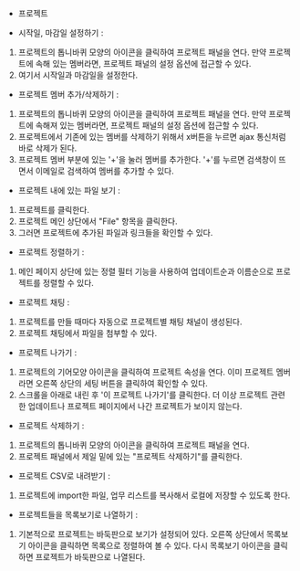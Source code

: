 * 프로젝트
- 시작일, 마감일 설정하기 :   
1. 프로젝트의 톱니바퀴 모양의 아이콘을 클릭하여 프로젝트 패널을 연다. 만약 프로젝트에 속해 있는 멤버라면,
프로젝트 패널의 설정 옵션에 접근할 수 있다.
2. 여기서 시작일과 마감일을 설정한다.
- 프로젝트 멤버 추가/삭제하기 :    
1. 프로젝트의 톱니바퀴 모양의 아이콘을 클릭하여 프로젝트 패널을 연다. 만약 프로젝트에 속해져 있는 멤버라면,
프로젝트 패널의 설정 옵션에 접근할 수 있다.   
2. 프로젝트에서 기존에 있는 멤버를 삭제하기 위해서 x버튼을 누르면 ajax 통신처럼 바로 삭제가 된다.   
3. 프로젝트 멤버 부분에 있는 '+'을 눌러 멤버를 추가한다. '+'를 누르면 검색창이 뜨면서 이메일로 검색하여 멤버를 추가할 수 있다.
- 프로젝트 내에 있는 파일 보기 :
1. 프로젝트를 클릭한다.
2. 프로젝트 메인 상단에서 "File" 항목을 클릭한다.
3. 그러면 프로젝트에 추가된 파일과 링크들을 확인할 수 있다.
- 프로젝트 정렬하기 :
1. 메인 페이지 상단에 있는 정렬 필터 기능을 사용하여 업데이트순과 이름순으로 프로젝트를 정렬할 수 있다.
- 프로젝트 채팅 :
1. 프로젝트를 만들 때마다 자동으로 프로젝트별 채팅 채널이 생성된다.
2. 프로젝트 채팅에서 파일을 첨부할 수 있다.
- 프로젝트 나가기 :   
1. 프로젝트의 기어모양 아이콘을 클릭하여 프로젝트 속성을 연다. 이미 프로젝트 멤버라면 오른쪽 상단의 세팅 버튼을 클릭하여 확인할 수 있다.
2. 스크롤을 아래로 내린 후 '이 프로젝트 나가기'를 클릭한다.
더 이상 프로젝트 관련한 업데이트나 프로젝트 페이지에서 나간 프로젝트가 보이지 않는다.
- 프로젝트 삭제하기 :   
1. 프로젝트의 톱니바퀴 모양의 아이콘을 클릭하여 프로젝트 패널을 연다.
2. 프로젝트 패널에서 제일 밑에 있는 "프로젝트 삭제하기"를 클릭한다.
- 프로젝트 CSV로 내려받기 : 
1. 프로젝트에 import한 파일, 업무 리스트를 복사해서 로컬에 저장할 수 있도록 한다.
- 프로젝트들을 목록보기로 나열하기 :
1. 기본적으로 프로젝트는 바둑판으로 보기가 설정되어 있다. 오른쪽 상단에서 목록보기 아이콘을 클릭하면
목록으로 정렬하여 볼 수 있다. 다시 목록보기 아이콘을 클릭하면 프로젝트가 바둑판으로 나열된다.
